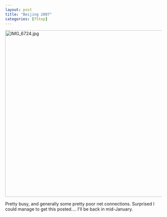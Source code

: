 ```yaml
---
layout: post
title: "Beijing 2007"
categories: [fStop]
---
```

<img alt="IMG_6724.jpg" src="http://www.botzilla.com/blog/pix2007/IMG_6724.jpg" width="807" height="538" border="0" />

Pretty busy, and generally some pretty poor net connections. Surprised I could manage to get this posted.... I'll be back in mid-January.

<!--more-->

